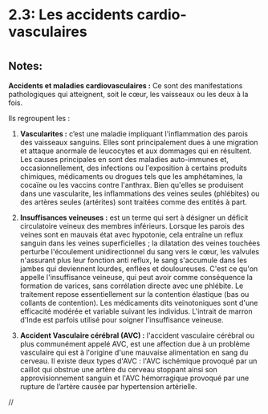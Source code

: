 
2.3: Les accidents cardio-vasculaires
=====================================

# 

## Notes:

**Accidents et maladies cardiovasculaires :** Ce sont des manifestations pathologiques qui atteignent, soit le cœur, les vaisseaux ou les deux à la fois.


Ils regroupent les :

1. **Vascularites :** c’est une maladie impliquant l'inflammation des parois des vaisseaux sanguins. Elles sont principalement dues à une migration et attaque anormale de leucocytes et aux dommages qui en résultent.
Les causes principales en sont des maladies auto-immunes et, occasionnellement, des infections ou l'exposition à certains produits chimiques, médicaments ou drogues tels que les amphétamines, la cocaïne ou les vaccins contre l'anthrax.
Bien qu'elles se produisent dans une vascularite, les inflammations des veines seules (phlébites) ou des artères seules (artérites) sont traitées comme des entités à part.

2. **Insuffisances veineuses :** est un terme qui sert à désigner un déficit circulatoire veineux des membres inférieurs.
Lorsque les parois des veines sont en mauvais état avec hypotonie, cela entraîne un reflux sanguin dans les veines superficielles ; la dilatation des veines touchées perturbe l'écoulement unidirectionnel du sang vers le cœur, les valvules n'assurant plus leur fonction anti reflux, le sang s'accumule dans les jambes qui deviennent lourdes, enflées et douloureuses. C'est ce qu'on appelle l'insuffisance veineuse, qui peut avoir comme conséquence la formation de varices, sans corrélation directe avec une phlébite. Le traitement repose essentiellement sur la contention élastique (bas ou collants de contention). Les médicaments dits veinotoniques sont d'une efficacité modérée et variable suivant les individus. L'intrait de marron d'Inde est parfois utilisé pour soigner l'insuffisance veineuse.

3. **Accident Vasculaire cérébral (AVC) :** l'accident vasculaire cérébral ou plus communément appelé AVC, est une affection due à un problème vasculaire qui est à l'origine d'une mauvaise alimentation en sang du cerveau. Il existe deux types d'AVC : l'AVC ischémique provoqué par un caillot qui obstrue une artère du cerveau stoppant ainsi son approvisionnement sanguin et l'AVC hémorragique provoqué par une rupture de l’artère causée par hypertension artérielle.

//